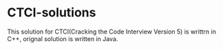 # CTCI-solutions
This solution for CTCI(Cracking the Code Interview Version 5) is writtrn in C++, orignal solution is written in Java.
